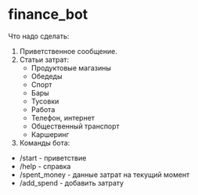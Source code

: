 # finance_bot

Что надо сделать:
1. Приветственное сообщение.
2. Статьи затрат:
    - Продуктовые магазины
    - Обедеды
    - Спорт
    - Бары
    - Тусовки
    - Работа
    - Телефон, интернет
    - Общественный транспорт
    - Каршеринг
3. Команды бота:
- /start - приветствие
- /help - справка
- /spent_money - данные затрат на текущий момент
- /add_spend - добавить затрату